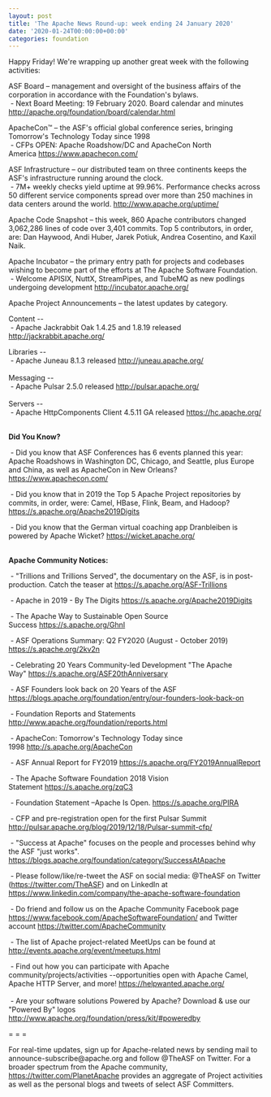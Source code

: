 ```yaml
---
layout: post
title: 'The Apache News Round-up: week ending 24 January 2020'
date: '2020-01-24T00:00:00+00:00'
categories: foundation
---
```

<p>Happy Friday! We're wrapping up another great week with the following activities:</p> 
  <p>ASF Board – management and oversight of the business affairs of the corporation in accordance with the Foundation's bylaws.<br />&nbsp;- Next Board Meeting: 19 February 2020. Board calendar and minutes <a href="http://apache.org/foundation/board/calendar.html">http://apache.org/foundation/board/calendar.html</a></p> 
  <p>ApacheCon™ – the ASF's official global conference series, bringing Tomorrow's Technology Today since 1998<br />&nbsp;- CFPs OPEN: Apache Roadshow/DC and ApacheCon North America&nbsp;<a href="https://www.apachecon.com/">https://www.apachecon.com/</a></p> 
  <p>ASF Infrastructure – our distributed team on three continents keeps the ASF's infrastructure running around the clock.<br />&nbsp;-
 7M+ weekly checks yield uptime at 99.96%. Performance checks across 50 
different service components spread over more than 250 machines in data 
centers around the world.&nbsp;<a href="http://www.apache.org/uptime/">http://www.apache.org/uptime/</a></p> 
  <p>Apache Code Snapshot – this week, 860 Apache contributors changed 3,062,286 lines of code over 3,401 commits. Top 5 contributors, in order, are: Dan Haywood, Andi Huber, Jarek Potiuk, Andrea 
Cosentino, and Kaxil Naik.  <br /></p> 
  <p>Apache Incubator – the primary entry path for projects and codebases wishing to become part of the efforts at The Apache Software Foundation.<br />&nbsp;- Welcome APISIX, NuttX, StreamPipes, and TubeMQ as new podlings undergoing development <a href="http://incubator.apache.org">http://incubator.apache.org/</a> </p> 
  <p>Apache Project Announcements&nbsp;– the latest updates by category.</p> 
  <p><span class="il"></span>Content --<br />&nbsp;- Apache Jackrabbit Oak 1.4.25 and 1.8.19 released <a href="http://jackrabbit.apache.org">http://jackrabbit.apache.org/</a> <br /></p>  Libraries --<br />&nbsp;- Apache Juneau 8.1.3 released <a href="http://juneau.apache.org">http://juneau.apache.org/</a> <br /><br />Messaging --<br />&nbsp;- Apache Pulsar 2.5.0 released <a href="http://pulsar.apache.org">http://pulsar.apache.org/</a> <br /><br />Servers --<br />&nbsp;- Apache HttpComponents Client 4.5.11 GA released <a href="https://hc.apache.org">https://hc.apache.org/</a> <br /> <br /> 
  <p><strong>Did You Know?</strong></p> 
  <p>&nbsp;- Did you know that ASF Conferences has 6 events planned this year: Apache Roadshows in Washington DC, Chicago, and Seattle, plus Europe and China, as well as ApacheCon in New Orleans? <a href="https://www.apachecon.com">https://www.apachecon.com/</a> <br /></p> 
  <p>&nbsp;- <span class="css-901oao css-16my406 r-1qd0xha r-ad9z0x r-bcqeeo r-qvutc0">Did you know that in 2019 the Top 5 Apache Project repositories by commits, in order, were: Camel, HBase, Flink, Beam, and Hadoop? <a href="https://s.apache.org/Apache2019Digits">https://s.apache.org/Apache2019Digits</a></span></p> 
  <p>&nbsp;- Did you know that the German virtual coaching app Dranbleiben is powered by Apache Wicket? <a href="https://wicket.apache.org">https://wicket.apache.org/</a> <br /><br /></p> 
  <p><strong>Apache Community Notices:</strong></p> 
  <p>&nbsp;- &quot;Trillions and Trillions Served&quot;, the documentary on the ASF, is in post-production. Catch the teaser at&nbsp;<a href="https://s.apache.org/ASF-Trillions">https://s.apache.org/ASF-Trillions</a> </p> 
  <p>&nbsp;- Apache in 2019 - By The Digits&nbsp;<a href="https://s.apache.org/Apache2019Digits">https://s.apache.org/Apache2019Digits</a> </p> 
  <p>&nbsp;- The Apache Way to Sustainable Open Source Success&nbsp;<a href="https://s.apache.org/GhnI">https://s.apache.org/GhnI</a></p> 
  <p>&nbsp;- ASF Operations Summary: Q2 FY2020 (August - October 2019) <a href="https://s.apache.org/2kv2n">https://s.apache.org/2kv2n</a></p> 
  <p>&nbsp;- Celebrating 20 Years Community-led Development &quot;The Apache Way&quot;&nbsp;<a href="https://s.apache.org/ASF20thAnniversary">https://s.apache.org/ASF20thAnniversary</a></p> 
  <p>&nbsp;- ASF Founders look back on 20 Years of the ASF <a href="https://blogs.apache.org/foundation/entry/our-founders-look-back-on">https://blogs.apache.org/foundation/entry/our-founders-look-back-on</a></p> 
  <p>&nbsp;- Foundation Reports and Statements <a href="http://www.apache.org/foundation/reports.html">http://www.apache.org/foundation/reports.html</a></p> 
  <p>&nbsp;- ApacheCon: Tomorrow's Technology Today since 1998&nbsp;<a href="http://s.apache.org/ApacheCon">http://s.apache.org/ApacheCon</a></p> 
  <p>&nbsp;- ASF Annual Report for FY2019&nbsp;<a href="https://s.apache.org/FY2019AnnualReport">https://s.apache.org/FY2019AnnualReport</a></p> 
  <p>&nbsp;- The Apache Software Foundation 2018 Vision Statement&nbsp;<a href="https://s.apache.org/zqC3">https://s.apache.org/zqC3</a></p> 
  <p>&nbsp;- Foundation Statement –Apache Is Open.&nbsp;<a href="https://s.apache.org/PIRA">https://s.apache.org/PIRA</a></p> 
  <p>&nbsp;- CFP and pre-registration open for the first Pulsar Summit <a href="http://pulsar.apache.org/blog/2019/12/18/Pulsar-summit-cfp/">http://pulsar.apache.org/blog/2019/12/18/Pulsar-summit-cfp/</a> </p> 
  <div> 
    <p>&nbsp;- &quot;Success at Apache&quot; focuses on the people and processes behind why the ASF &quot;just works&quot;. <a href="https://blogs.apache.org/foundation/category/SuccessAtApache">https://blogs.apache.org/foundation/category/SuccessAtApache</a></p> 
  </div> 
  <div> 
    <p>&nbsp;- Please follow/like/re-tweet the ASF on social media: @TheASF on Twitter (<a href="https://twitter.com/TheASF">https://twitter.com/TheASF</a>) and on LinkedIn at <a href="https://www.linkedin.com/company/the-apache-software-foundation">https://www.linkedin.com/company/the-apache-software-foundation</a></p> 
    <p>&nbsp;- Do friend and follow us on the Apache Community Facebook page <a href="https://www.facebook.com/ApacheSoftwareFoundation/">https://www.facebook.com/ApacheSoftwareFoundation/</a> and Twitter account <a href="https://twitter.com/ApacheCommunity">https://twitter.com/ApacheCommunity</a></p> 
  </div> 
  <div> 
    <p>&nbsp;- The list of Apache project-related MeetUps can be found at <a href="http://events.apache.org/event/meetups.html">http://events.apache.org/event/meetups.html</a></p> 
  </div><span class="LrzXr"></span><span class="LrzXr"></span> 
  <div>&nbsp;- Find out how you can participate with Apache 
community/projects/activities --opportunities open with Apache Camel, 
Apache HTTP Server, and more! <a href="https://helpwanted.apache.org/">https://helpwanted.apache.org/</a></div> 
  <div><br />&nbsp;- Are your software solutions Powered by Apache? Download &amp; use our &quot;Powered By&quot; logos <a href="http://www.apache.org/foundation/press/kit/#poweredby">http://www.apache.org/foundation/press/kit/#poweredby</a></div> 
  <div> 
    <p>= = =</p> 
    <p>For real-time updates, sign up for Apache-related news by sending
 mail to announce-subscribe@apache.org and follow @TheASF on Twitter. 
For a broader spectrum from the Apache community, <a href="https://twitter.com/PlanetApache">https://twitter.com/PlanetApache</a> provides an aggregate of Project activities as well as the personal blogs and tweets of select ASF Committers.</p> 
  </div>
